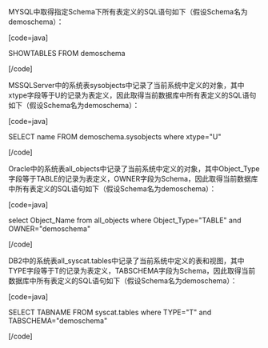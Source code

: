 MYSQL中取得指定Schema下所有表定义的SQL语句如下（假设Schema名为demoschema）：
[code=java]
SHOWTABLES FROM demoschema
[/code]
MSSQLServer中的系统表sysobjects中记录了当前系统中定义的对象，其中xtype字段等于U的记录为表定义，因此取得当前数据库中所有表定义的SQL语句如下（假设Schema名为demoschema）：
[code=java]
SELECT name FROM demoschema.sysobjects where xtype="U"
[/code]
Oracle中的系统表all_objects中记录了当前系统中定义的对象，其中Object_Type字段等于TABLE的记录为表定义，OWNER字段为Schema，因此取得当前数据库中所有表定义的SQL语句如下（假设Schema名为demoschema）：
[code=java]
select Object_Name from all_objects where Object_Type="TABLE" and OWNER="demoschema"
[/code]
DB2中的系统表all_syscat.tables中记录了当前系统中定义的表和视图，其中TYPE字段等于T的记录为表定义，TABSCHEMA字段为Schema，因此取得当前数据库中所有表定义的SQL语句如下（假设Schema名为demoschema）：
[code=java]
SELECT TABNAME FROM syscat.tables where TYPE="T" and TABSCHEMA="demoschema"
[/code]